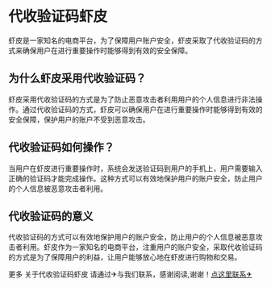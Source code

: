 # 代收验证码虾皮

虾皮是一家知名的电商平台，为了保障用户账户安全，虾皮采取了代收验证码的方式来确保用户在进行重要操作时能够得到有效的安全保障。

## 为什么虾皮采用代收验证码？

虾皮采用代收验证码的方式是为了防止恶意攻击者利用用户的个人信息进行非法操作。通过代收验证码的方式，虾皮可以确保用户在进行重要操作时能够得到有效的安全保障，保护用户的账户不受到恶意攻击。

## 代收验证码如何操作？

当用户在虾皮进行重要操作时，系统会发送验证码到用户的手机上，用户需要输入正确的验证码才能完成操作。这种方式可以有效地保护用户的账户安全，防止用户的个人信息被恶意攻击者利用。

## 代收验证码的意义

代收验证码的方式可以有效地保护用户的账户安全，防止用户的个人信息被恶意攻击者利用。虾皮作为一家知名的电商平台，注重用户的账户安全，采取代收验证码的方式是为了保障用户的利益，让用户能够放心地在虾皮进行购物和交易。

更多 关于代收验证码虾皮 请通过✈与我们联系，感谢阅读,谢谢！[点这里联系✈](https://t.me/jsksbsjsjp)